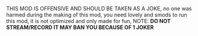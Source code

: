 THIS MOD IS OFFENSIVE AND SHOULD BE TAKEN AS A JOKE,
no one was harmed during the making of this mod,
you need lovely and smods to run this mod,
it is not optimized and only made for fun,
NOTE: **DO NOT STREAM/RECORD IT MAY BAN YOU BECAUSE OF 1 JOKER**
